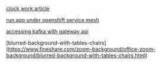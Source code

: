 [clock work article ](https://www.clockwork.io/cloud-clocksync-showdown-ntpd-vs-chrony-vs-clockwork)

[run app under openshift service mesh](https://developers.redhat.com/articles/2023/01/30/run-app-under-openshift-service-mesh)

[accessing kafka with gateway api](https://strimzi.io/blog/2024/08/16/accessing-kafka-with-gateway-api/)

[blurred-background-with-tables-chairs] (https://www.fineshare.com/zoom-background/office-zoom-background/blurred-background-with-tables-chairs.html)
